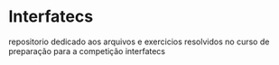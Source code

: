 # Interfatecs

repositorio dedicado aos arquivos e exercicios resolvidos no curso de preparação para a competição interfatecs
